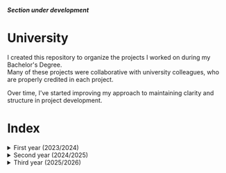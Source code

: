 ___Section under development___

# University
I created this repository to organize the projects I worked on during my Bachelor's Degree. <br/>
Many of these projects were collaborative with university colleagues, who are properly credited in each project.  

Over time, I've started improving my approach to maintaining clarity and structure in project development.

# Index
<details>
  <summary>First year (2023/2024)</summary>


  - Architettura degli Elaboratori:
    <br/>
  　- SIS<br/>
  　- ASM

<br/>

</details>


<details>
  <summary>Second year (2024/2025)</summary>


  - Sistemi Operativi<!--:
    <br/>
  　- SIS<br/>
  　- ASM-->

<br/>

</details>

<details>
  <summary>Third year (2025/2026)</summary>


  - _blank_<!--:
    <br/>
  　- SIS<br/>
  　- ASM-->

<br/>

</details>
